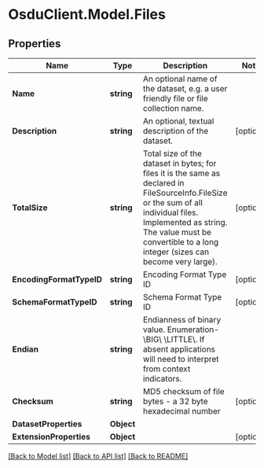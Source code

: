 # OsduClient.Model.Files
## Properties

Name | Type | Description | Notes
------------ | ------------- | ------------- | -------------
**Name** | **string** | An optional name of the dataset, e.g. a user friendly file or file collection name. | 
**Description** | **string** | An optional, textual description of the dataset. | [optional] 
**TotalSize** | **string** | Total size of the dataset in bytes; for files it is the same as declared in FileSourceInfo.FileSize or the sum of all individual files. Implemented as string. The value must be convertible to a long integer (sizes can become very large). | [optional] 
**EncodingFormatTypeID** | **string** | Encoding Format Type ID | [optional] 
**SchemaFormatTypeID** | **string** | Schema Format Type ID | [optional] 
**Endian** | **string** | Endianness of binary value. Enumeration- \\BIG\\ \\LITTLE\\.  If absent applications will need to interpret from context indicators. | 
**Checksum** | **string** | MD5 checksum of file bytes - a 32 byte hexadecimal number | [optional] 
**DatasetProperties** | **Object** |  | 
**ExtensionProperties** | **Object** |  | [optional] 

[[Back to Model list]](../README.md#documentation-for-models) [[Back to API list]](../README.md#documentation-for-api-endpoints) [[Back to README]](../README.md)

